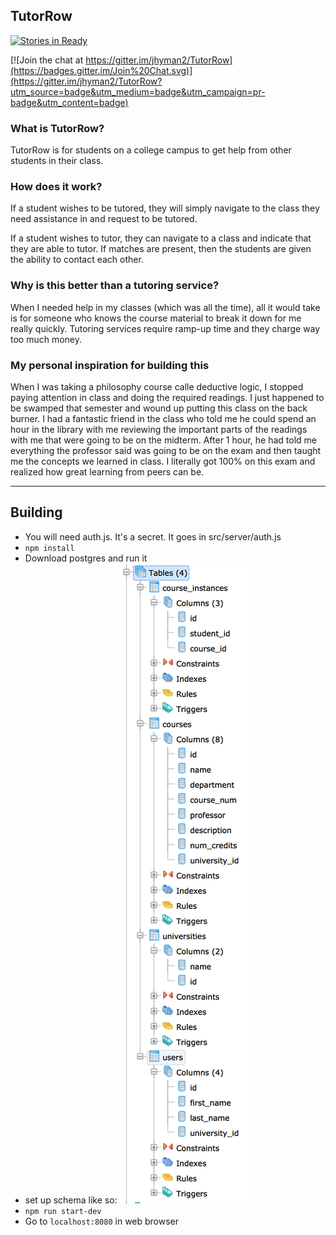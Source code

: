 TutorRow
----

[![Stories in Ready](https://badge.waffle.io/jhyman2/TutorRow.png?label=ready&title=Ready)](http://waffle.io/jhyman2/TutorRow)

[![Join the chat at https://gitter.im/jhyman2/TutorRow](https://badges.gitter.im/Join%20Chat.svg)](https://gitter.im/jhyman2/TutorRow?utm_source=badge&utm_medium=badge&utm_campaign=pr-badge&utm_content=badge)

### What is TutorRow?

TutorRow is for students on a college campus to get help from other students in their class.

### How does it work?

If a student wishes to be tutored, they will simply navigate to the class they need assistance in and request to be tutored.

If a student wishes to tutor, they can navigate to a class and indicate that they are able to tutor. If matches are present, then the students are given the ability to contact each other.

### Why is this better than a tutoring service?

When I needed help in my classes (which was all the time), all it would take is for someone who knows the course material to break it down for me really quickly. Tutoring services require ramp-up time and they charge way too much money.

### My personal inspiration for building this

When I was taking a philosophy course calle deductive logic, I stopped paying attention in class and doing the required readings. I just happened to be swamped that semester and wound up putting this class on the back burner. I had a fantastic friend in the class who told me he could spend an hour in the library with me reviewing the important parts of the readings with me that were going to be on the midterm. After 1 hour, he had told me everything the professor said was going to be on the exam and then taught me the concepts we learned in class. I literally got 100% on this exam and realized how great learning from peers can be.

----
## Building
- You will need auth.js. It's a secret. It goes in src/server/auth.js
- `npm install`
- Download postgres and run it
- set up schema like so:
![SSS1](https://github.com/jhyman2/TutorRow/blob/master/schema.png?raw=true)
- `npm run start-dev`
- Go to `localhost:8080` in web browser
